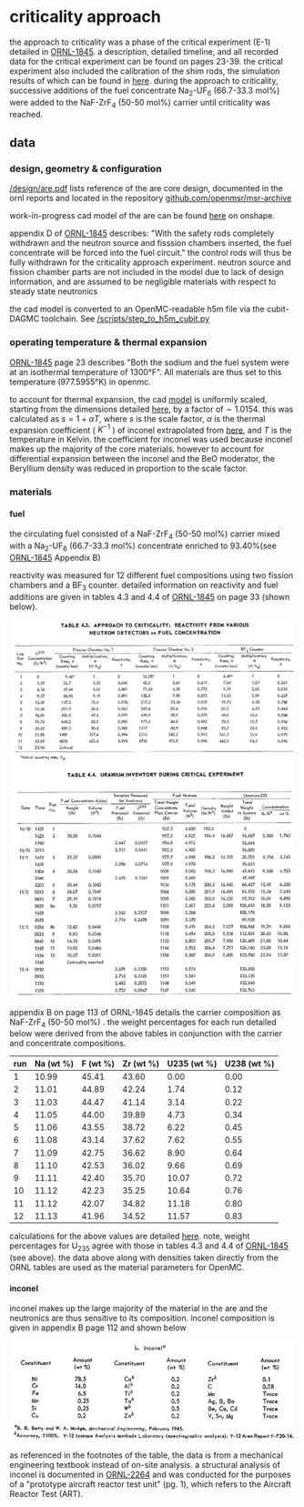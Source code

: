 # criticality approach

the approach to criticality was a phase of the critical experiment (E-1) detailed in [ORNL-1845](https://github.com/openmsr/msr-archive/blob/master/docs/ORNL-1845.pdf). a description, detailed timeline, and all recorded data for the critical experiment can be found on pages 23-39. the critical experiment also included the calibration of the shim rods, the simulation results of which can be found in [here](./shim_rod_calibration.md). during the approach to criticality, successive additions of the fuel concentrate Na<sub>2</sub>-UF<sub>6</sub> (66.7-33.3 mol%) were added to the NaF-ZrF<sub>4</sub> (50-50 mol%) carrier until criticality was reached.

## data

### design, geometry & configuration 

[/design/are.pdf](/design/are.pdf) lists reference of the are core design, documented in the ornl reports and located in the repository [github.com/openmsr/msr-archive](https://github.com/openmsr/msr-archive/blob/master/README.md)

work-in-progress cad model of the are can be found [here](https://cad.onshape.com/documents/b83e5f739a4507bf06f2a2a9/w/9511a6ac44a9e4d439d86976/e/36d3d4af112bbf8cad7d521b?renderMode=0&uiState=62d907b3549a2247567bee8c) on onshape.

appendix D of [ORNL-1845](https://github.com/openmsr/msr-archive/blob/master/docs/ORNL-1845.pdf) describes: "With the safety rods completely withdrawn and the neutron source and fisssion chambers inserted, the fuel concentrate will be forced into the fuel circuit." the control rods will thus be fully withdrawn for the criticality approach experiment. neutron source and fission chamber parts are not included in the model due to lack of design information, and are assumed to be negligible materials with respect to steady state neutronics

the cad model is converted to an OpenMC-readable h5m file via the cubit-DAGMC toolchain. See [/scripts/step_to_h5m_cubit.py](/scripts/step_to_h5m_cubit.py)

### operating temperature & thermal expansion     

[ORNL-1845](https://github.com/openmsr/msr-archive/blob/master/docs/ORNL-1845.pdf) page 23 describes "Both the sodium and the fuel system were at an isothermal temperature of 1300&deg;F". All materials are thus set to this temperature (977.5955&deg;K) in openmc.

to account for thermal expansion, the cad [model](https://cad.onshape.com/documents/b83e5f739a4507bf06f2a2a9/w/9511a6ac44a9e4d439d86976/e/36d3d4af112bbf8cad7d521b?renderMode=0&uiState=62d907b3549a2247567bee8c) is uniformly scaled, starting from the dimensions detailed [here](../design/are.pdf), by a factor of $\sim$ 1.0154. this was calculated as $s= 1 + \alpha T$, where $s$ is the scale factor, $\alpha$ is the thermal expansion coefficient ( $K^{-1}$ ) of inconel extrapolated from [here](https://www.researchgate.net/publication/337709137_Thermophysical_properties_of_Inconel_718_alloy), and $T$ is the temperature in Kelvin. the coefficient for inconel was used because inconel makes up the majority of the core materials. however to account for differential expansion between the inconel and the BeO moderator, the Beryllium density was reduced in proportion to the scale factor.

### materials 

#### fuel 

the circulating fuel consisted of a NaF-ZrF<sub>4</sub> (50-50 mol%) carrier mixed with a Na<sub>2</sub>-UF<sub>6</sub> (66.7-33.3 mol%) concentrate enriched to 93.40%(see [ORNL-1845](https://github.com/openmsr/msr-archive/blob/master/docs/ORNL-1845.pdf)  Appendix B) 


reactivity was measured for 12 different fuel compositions using two fission chambers and a BF<sub>3</sub> counter. detailed information on reactivity and fuel additions are given in tables 4.3 and 4.4 of [ORNL-1845](https://github.com/openmsr/msr-archive/blob/master/docs/ORNL-1845.pdf) on page 33 (shown below).

![](figures/ca.png)

appendix B on page 113 of ORNL-1845 details the carrier composition as NaF-ZrF<sub>4</sub> (50-50 mol%) . the weight percentages for each run detailed below were derived from the above tables in conjunction with the carrier and concentrate compositions.

| run | Na (wt %) | F (wt %) | Zr (wt %) | U235 (wt %) | U238 (wt %) |
|-----|-----------|----------|-----------|-------------|-------------|
|  1  |   10.99   |   45.41  |   43.60   |    0.00     |    0.00     |
|  2  |   11.01   |   44.89  |   42.24   |    1.74     |    0.12     |
|  3  |   11.03   |   44.47  |   41.14   |    3.14     |    0.22     |
|  4  |   11.05   |   44.00  |   39.89   |    4.73     |    0.34     |
|  5  |   11.06   |   43.55  |   38.72   |    6.22     |    0.45     |
|  6  |   11.08   |   43.14  |   37.62   |    7.62     |    0.55     |
|  7  |   11.09   |   42.75  |   36.62   |    8.90     |    0.64     |
|  8  |   11.10   |   42.53  |   36.02   |    9.66     |    0.69     |
|  9  |   11.11   |   42.40  |   35.70   |   10.07     |    0.72     |
| 10  |   11.12   |   42.23  |   35.25   |   10.64     |    0.76     |
| 11  |   11.12   |   42.07  |   34.82   |   11.18     |    0.80     |
| 12  |   11.13   |   41.96  |   34.52   |   11.57     |    0.83     |

calculations for the above values are detailed [here](https://docs.google.com/spreadsheets/d/1RVwap77GXaVlIsbrXgNQTB-KTa4BvGLSgHnxRFQPmuA/edit?usp=sharing). note, weight percentages for U<sub>235</sub> agree with those in tables 4.3 and 4.4 of [ORNL-1845](https://github.com/openmsr/msr-archive/blob/master/docs/ORNL-1845.pdf) (see above). the data above along with densities taken directly from the ORNL tables are used as the material parameters for OpenMC. 

#### inconel

inconel makes up the large majority of the material in the are and the neutronics are thus sensitive to its composition. inconel composition is given in appendix B page 112 and shown below

![](figures/inconel.png)

as referenced in the footnotes of the table, the data is from a mechanical engineering textbook instead of on-site analysis. a structural analysis of inconel is documented in [ORNL-2264](https://github.com/openmsr/msr-archive/blob/master/docs/ORNL-2264.pdf) and was conducted for the purposes of a "prototype aircraft reactor test unit" (pg. 1), which refers to the Aircraft Reactor Test (ART).